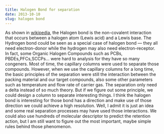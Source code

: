 ```yaml
---
title: Halogen Bond for separation
date: 2013-10-10
slug: halogen bond
---
```


As shown in [wikipedia](http://en.wikipedia.org/wiki/Halogen_bond), the Halogen bond is the non-covalent interaction that occurs between a halogen atom (Lewis acid) and a Lewis base. The Hydrogen bond could be seen as a special case of halogen bond — they all need electron-donor while the hydrogen may also need electron-receptor. In fact, some Organic Halogen Compounds such as PCBs, PBDEs,PFCs,SCCPs... were hard to analysis for they have so many congeners. Most of time, the capillary columns were used to separate those compounds. However, when we use the capillary columns for a long time, the basic principles of the separation were still the interaction between the packing material and our target compounds, also some other parameters such as temperature and flow rate of carrier gas. The separation only need a delta instead of so much theory. But if we figure out some principle, we could design a column to separate interesting things. I think the halogen bond is interesting for those bond has a direction and make use of those direction we could achieve a high resolution. Well, I admit it is just an idea and some real separation processes may have used those interactions. We could also use hundreds of molecular descriptor to predict the retention action, but I am still want to figure out the most important, maybe simple rules behind those phenomenon.
